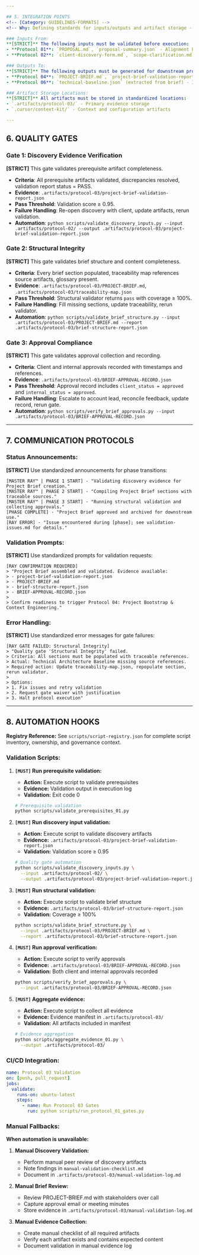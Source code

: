 ```yaml
---

## 5. INTEGRATION POINTS
<!-- [Category: GUIDELINES-FORMATS] -->
<!-- Why: Defining standards for inputs/outputs and artifact storage -->

### Inputs From:
**[STRICT]** The following inputs must be validated before execution:
- **Protocol 01**: `PROPOSAL.md`, `proposal-summary.json` - Alignment baseline and commitments.
- **Protocol 02**: `client-discovery-form.md`, `scope-clarification.md`, `communication-plan.md`, `timeline-discussion.md`, `discovery-recap.md` - Validated discovery intelligence.

### Outputs To:
**[STRICT]** The following outputs must be generated for downstream protocols:
- **Protocol 04**: `PROJECT-BRIEF.md`, `project-brief-validation-report.json` - Context kit enrichment for bootstrap activities.
- **Protocol 06**: `technical-baseline.json` (extracted from brief) - Inputs for technical design.

### Artifact Storage Locations:
**[STRICT]** All artifacts must be stored in standardized locations:
- `.artifacts/protocol-03/` - Primary evidence storage
- `.cursor/context-kit/` - Context and configuration artifacts

---
```


## 6. QUALITY GATES
<!-- [Category: GUIDELINES-FORMATS] -->
<!-- Why: Setting validation standards and criteria -->

### Gate 1: Discovery Evidence Verification
**[STRICT]** This gate validates prerequisite artifact completeness.
- **Criteria**: All prerequisite artifacts validated, discrepancies resolved, validation report status = PASS.
- **Evidence**: `.artifacts/protocol-03/project-brief-validation-report.json`
- **Pass Threshold**: Validation score ≥ 0.95.
- **Failure Handling**: Re-open discovery with client, update artifacts, rerun validation.
- **Automation**: `python scripts/validate_discovery_inputs.py --input .artifacts/protocol-02/ --output .artifacts/protocol-03/project-brief-validation-report.json`

### Gate 2: Structural Integrity
**[STRICT]** This gate validates brief structure and content completeness.
- **Criteria**: Every brief section populated, traceability map references source artifacts, glossary present.
- **Evidence**: `.artifacts/protocol-03/PROJECT-BRIEF.md`, `.artifacts/protocol-03/traceability-map.json`
- **Pass Threshold**: Structural validator returns `pass` with coverage ≥ 100%.
- **Failure Handling**: Fill missing sections, update traceability, rerun validator.
- **Automation**: `python scripts/validate_brief_structure.py --input .artifacts/protocol-03/PROJECT-BRIEF.md --report .artifacts/protocol-03/brief-structure-report.json`

### Gate 3: Approval Compliance
**[STRICT]** This gate validates approval collection and recording.
- **Criteria**: Client and internal approvals recorded with timestamps and references.
- **Evidence**: `.artifacts/protocol-03/BRIEF-APPROVAL-RECORD.json`
- **Pass Threshold**: Approval record includes `client_status = approved` and `internal_status = approved`.
- **Failure Handling**: Escalate to account lead, reconcile feedback, update record, rerun gate.
- **Automation**: `python scripts/verify_brief_approvals.py --input .artifacts/protocol-03/BRIEF-APPROVAL-RECORD.json`

---

## 7. COMMUNICATION PROTOCOLS
<!-- [Category: GUIDELINES-FORMATS] -->
<!-- Why: Setting communication standards and templates -->

### Status Announcements:
**[STRICT]** Use standardized announcements for phase transitions:
```
[MASTER RAY™ | PHASE 1 START] - "Validating discovery evidence for Project Brief creation."
[MASTER RAY™ | PHASE 2 START] - "Compiling Project Brief sections with traceable sources."
[MASTER RAY™ | PHASE 3 START] - "Running structural validation and collecting approvals."
[PHASE COMPLETE] - "Project Brief approved and archived for downstream use."
[RAY ERROR] - "Issue encountered during [phase]; see validation-issues.md for details."
```

### Validation Prompts:
**[STRICT]** Use standardized prompts for validation requests:
```
[RAY CONFIRMATION REQUIRED]
> "Project Brief assembled and validated. Evidence available:
> - project-brief-validation-report.json
> - PROJECT-BRIEF.md
> - brief-structure-report.json
> - BRIEF-APPROVAL-RECORD.json
>
> Confirm readiness to trigger Protocol 04: Project Bootstrap & Context Engineering."
```

### Error Handling:
**[STRICT]** Use standardized error messages for gate failures:
```
[RAY GATE FAILED: Structural Integrity]
> "Quality gate 'Structural Integrity' failed.
> Criteria: All sections must be populated with traceable references.
> Actual: Technical Architecture Baseline missing source references.
> Required action: Update traceability-map.json, repopulate section, rerun validator.
>
> Options:
> 1. Fix issues and retry validation
> 2. Request gate waiver with justification
> 3. Halt protocol execution"
```

---

## 8. AUTOMATION HOOKS
<!-- [Category: EXECUTION-BASIC] -->
<!-- Why: Simple execution of validation scripts with clear steps -->

**Registry Reference:** See `scripts/script-registry.json` for complete script inventory, ownership, and governance context.

### Validation Scripts:

1. **`[MUST]` Run prerequisite validation:**
   * **Action:** Execute script to validate prerequisites
   * **Evidence:** Validation output in execution log
   * **Validation:** Exit code 0
   
   ```bash
   # Prerequisite validation
   python scripts/validate_prerequisites_01.py
   ```

2. **`[MUST]` Run discovery input validation:**
   * **Action:** Execute script to validate discovery artifacts
   * **Evidence:** `.artifacts/protocol-03/project-brief-validation-report.json`
   * **Validation:** Validation score ≥ 0.95
   
   ```bash
   # Quality gate automation
   python scripts/validate_discovery_inputs.py \
     --input .artifacts/protocol-02/ \
     --output .artifacts/protocol-03/project-brief-validation-report.json
   ```

3. **`[MUST]` Run structural validation:**
   * **Action:** Execute script to validate brief structure
   * **Evidence:** `.artifacts/protocol-03/brief-structure-report.json`
   * **Validation:** Coverage ≥ 100%
   
   ```bash
   python scripts/validate_brief_structure.py \
     --input .artifacts/protocol-03/PROJECT-BRIEF.md \
     --report .artifacts/protocol-03/brief-structure-report.json
   ```

4. **`[MUST]` Run approval verification:**
   * **Action:** Execute script to verify approvals
   * **Evidence:** `.artifacts/protocol-03/BRIEF-APPROVAL-RECORD.json`
   * **Validation:** Both client and internal approvals recorded
   
   ```bash
   python scripts/verify_brief_approvals.py \
     --input .artifacts/protocol-03/BRIEF-APPROVAL-RECORD.json
   ```

5. **`[MUST]` Aggregate evidence:**
   * **Action:** Execute script to collect all evidence
   * **Evidence:** Evidence manifest in `.artifacts/protocol-03/`
   * **Validation:** All artifacts included in manifest
   
   ```bash
   # Evidence aggregation
   python scripts/aggregate_evidence_01.py \
     --output .artifacts/protocol-03/
   ```

### CI/CD Integration:
```yaml
name: Protocol 03 Validation
on: [push, pull_request]
jobs:
  validate:
    runs-on: ubuntu-latest
    steps:
      - name: Run Protocol 03 Gates
        run: python scripts/run_protocol_01_gates.py
```

### Manual Fallbacks:

**When automation is unavailable:**

1. **Manual Discovery Validation:**
   - Perform manual peer review of discovery artifacts
   - Note findings in `manual-validation-checklist.md`
   - Document in `.artifacts/protocol-03/manual-validation-log.md`

2. **Manual Brief Review:**
   - Review PROJECT-BRIEF.md with stakeholders over call
   - Capture approval email or meeting minutes
   - Store evidence in `.artifacts/protocol-03/manual-validation-log.md`

3. **Manual Evidence Collection:**
   - Create manual checklist of all required artifacts
   - Verify each artifact exists and contains expected content
   - Document validation in manual evidence log
